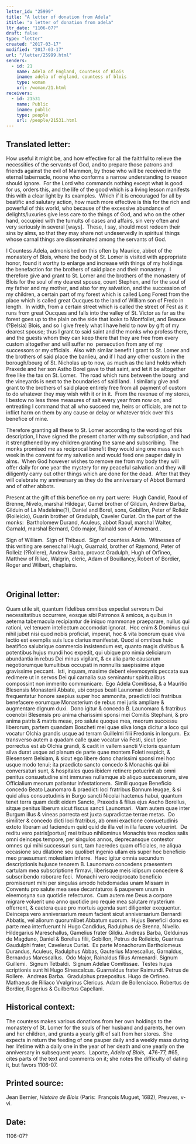 ```yaml
---
letter_id: "25999"
title: "A letter of donation from Adela"
ititle: "a letter of donation from adela"
ltr_date: "1106-07?"
draft: false
type: "letter"
created: "2017-03-17"
modified: "2017-03-17"
url: "/letter/25999.html"
senders:
  - id: 21
    name: Adela of England, Countess of Blois
    iname: adela of england, countess of blois
    type: woman
    url: /woman/21.html
receivers:
  - id: 21531
    name: Public
    iname: public
    type: people
    url: /people/21531.html
---
```

<h2> Translated letter:</h2><p>How useful it might be, and how effective for all the faithful to relieve the necessities of the servants of God, and to prepare those patrons and friends against the evil of Mammon, by those who will be received in the eternal tabernacle, noone who conforms a narrow understanding to reason should ignore.&nbsp; For the Lord who commands nothing except what is good for us, orders this, and the life of the good which is a living lesson manifests this with a clear light by its examples.&nbsp; Which if it is encouraged for all by beatific and salutary action, how much more effective is this for the rich and powerful of this world, who because of the excessive abundance of delights/luxuries give less care to the things of God, and who on the other hand, occupied with the tumults of cases and affairs, sin very often and very seriously in several [ways].&nbsp; These, I say, should most redeem their sins by alms, so that they may share not undeservedly in spiritual things whose carnal things are disseminated among the servants of God.&nbsp;</p><p>I Countess Adela, admonished on this often by Maurice, abbot of the monastery of Blois, where the body of St. Lomer is visited with appropriate honor, found it worthy to enlarge and increase with things of my holdings the benefaction for the brothers of said place and their monastery.&nbsp; I therefore give and grant to St. Lomer and the brothers of the monastery of Blois for the soul of my dearest spouse, count Stephen, and for the soul of my father and my mother, and also for my salvation, and the succession of my children, a certain part of my forest which is called Long Forest from the place which is called great Oucques to the land of William son of Fredo in length.&nbsp; In width, from a certain street which is called the street of Fest as it runs from great Oucques and falls into the valley of St. Victor as far as the forest goes up to the plain on the side that looks to Montfollet, and Beauce (?Belsia) Blois, and so I give freely what I have held to now by gift of my dearest spouse; thus I grant to said saint and the monks who profess there, and the guests whom they can keep there that they are free from every custom altogether and will suffer no&nbsp; persecution from any of my successors or my officials.&nbsp; Also with similar benefit I grant to St. Lomer and the brothers of said place the banlieu, and if I had any other custom in the borough/bourg of St. Nicholas up to now, as much as the land holds which Praxede and her son Astho Borel gave to that saint, and let it be altogether free like the tax on St. Lomer.&nbsp; The road which runs between the bourg&nbsp; and the vineyards is next to the boundaries of said land.&nbsp; I similarly give and grant to the brothers of said place&nbsp;entirely free from all payment of custom to do whatever they may wish with it or in it.&nbsp; From the revenue of my stores, I bestow no less three measures of salt every year from now on, and entreating I command that all who succeed me, heirs or officials, are not to inflict harm on them by any cause or delay or whatever trick over this benefice of mine.&nbsp;</p><p><span style="background-color: transparent;">Therefore granting all these to St. Lomer according to the wording of this description, I have signed the present charter with my subscription, and had it strengthened by my children granting the same and subscribing.&nbsp; The monks promised me as reciprocal benefit they would sing one mass each week in the convent for my salvation and would feed one pauper daily in alms.&nbsp; When God however wishes to remove me from my body they will offer daily for one year the mystery for my peaceful salvation and they will diligently carry out other things which are done for the dead.&nbsp; After that they will celebrate my anniversary as they do the anniversary of Abbot Bernard and of other abbots.</span></p><p>Present at the gift of this benefice on my part were:&nbsp; Hugh Candid, Raoul of Brenne, Nivelo, marshal Hildegar, Gamel brother of Gilduin, Andrew Barba, Gilduin of La Madeleine(?), Daniel and Borel, sons, Gobillon, Peter of Rolleiz (Roileicio), Guarin brother of Gradulph, Caveler Curiat. On the part of the monks:&nbsp; Bartholomew Durand, Aculeus, abbot Raoul, marshal Walter, Garnald, marshal Bernard, Odo major, Rainald son of Armenard..</p><p>Sign of William. &nbsp;Sign of Thibaud.&nbsp; Sign of countess Adela.&nbsp; Witnesses of this writing are seneschal Hugh, Guarnald, brother of Raymond, Peter of Rolleiz (?Rollere), Andrew Barba, provost Gradulph, Hugh of Orfineo, Matthew of Riliac, Walgrin, cleric, Adam of Bouillancy, Robert of Bordier, Roger and Wilbert, chaplains. &nbsp;</p><p>&nbsp;</p><h2 class="mt-4"> Original letter:</h2><p>Quam utile sit, quantum fidelibus omnibus expediat servorum Dei necessitatibus occurrere, eosque sibi Patronos &amp; amicos, a quibus in aeterna tabernacula recipiantur de iniquo mammonae praeparare, nullus qui rationi, vel tenuem intellectum accomodat ignorat.&nbsp; Hoc enim &amp; Dominus qui nihil jubet nisi quod nobis proficiat, imperat, hoc &amp; vita bonorum quae viva lectio est exemplis suis luce clarius manifestat. Quod si omnibus huic beatifico salubrique commercio insistendum est, quanto magis divitibus &amp; potentibus hujus mundi hoc expedit, qui ubique pro nimia deliciarum abundantia in rebus Dei minus vigilant, &amp; ex alia parte causarum negotiorumque tumultibus occupati in nonnullis saepissime atque gravissime peccant.&nbsp; Isti, inquam, maxime debent eleemosynis peccata sua redimere ut in servos Dei qui carnalia sua seminantur spiritualibus compossint non immerito communicare.&nbsp; Ego Adela Comitissa, &amp; a Mauritio Blesensis Monasterii Abbate, ubi corpus beati Launomari debito frequentatur honore saepius super hoc ammonita, praedicti loci fratribus benefacere eorumque Monasterium de rebus mei juris ampliare &amp; augmentare dignum duxi.&nbsp; Dono igitur &amp; concedo B. Launomaro &amp; fratribus coenobii Blesensis pro anima charissimi sponsi mei Comitis Stephani, &amp; pro anima patris &amp; matris meae, pro salute quoque mea, meorum successu liberorum, partem quandam Boscheti mei quae silva longa dicitur a loco qui vocatur Olchia grandis usque ad terram Guillelmi filii Fredonis in longum.&nbsp; Ex transverso autem a quadam calle quae vocatur via Festi, sicut ipse porrectus est ab Olchia grandi, &amp; cadit in vallem sancti Victoris quantum silva durat usque ad planum de parte quae montem Foleti respicit, &amp; Blesensem Belsiam, &amp; sicut ego libere dono charissimi sponsi mei hoc usque modo tenui; ita praedicto sancto concedo &amp; Monachis qui ibi conversaturi sunt, &amp; hospitales quos ibidem retinere potuerint ab omni penitus consuetudine sint immunes nullamque ab aliquo successorum, sive Officialium meorum patiantur infestationem.&nbsp; Simili quoque Beneficio concedo Beato Launomaro &amp; praedicti loci fratribus Bannum leugae, &amp; si quid alius consuetudinis in Burgo sancti Nicolai hactenus habui, quantum tenet terra quam dedit eidem Sancto, Praxedis &amp; filius ejus Ascho Borellus, sitque penitus liberum sicut fiscus sancti Launomari.&nbsp; Viam autem quae inter Burgum illus &amp; vineas porrecta est juxta supradictae terrae metas.&nbsp; Do similiter &amp; concedo dicti loci fratribus, ab omni exactione consuetudinis extoto liberam ad faciendum quid quid de illa vel in illa facere voluerint.&nbsp; De reditu vero patris[portus] mei tribuo nihilominus Monachis tres modios salis omni deinceps tempore, per singulos annos, deprecansque contestor omnes qui mihi successuri sunt, tam haeredes quam officiales, ne aliqua occasione seu dilatione seu quolibet ingenio ullam eis super hoc beneficio meo praesumant molestiam inferre.&nbsp; Haec igitur omnia secundum descriptionis hujusce tenorem B. Launomaro concedens praesentem cartulam mea subscriptione firmavi, liberisque meis idipsum concedere &amp; subscribendo roborare feci.&nbsp; Monachi vero reciprocato beneficio promiserunt mihi per singulas amodo hebdomadas unam Missam in Conventu pro salute mea sese decantaturos &amp; pauperem unum in eleemosyna sua quotidie refecturos.&nbsp; Cum autem me Deus a corpore migrare voluerit uno anno quotidie pro requie mea salutare mysterium offerrent, &amp; caetera quae pro mortuis agenda sunt diligenter exequentur.&nbsp; Deinceps vero anniversarium meum facient sicut anniversarium Bernardi Abbatis, vel aliorum quorumlibet Abbatum suorum.&nbsp; Hujus Beneficii dono ex parte mea interfuerunt hi Hugo Candidus, Radulphus de Brenna, Nivello. Hildegarius Mareschallus, Gamelius frater Gildiu. Andreas Barba, Gelduinus de Magduno, Daniel &amp; Borellus filii, Gobillon, Petrus de Roileicio, Guarinus Gaudulphi frater, Cavelerus Curiat.&nbsp; Ex parte Monachorum Bartholomeus Durandus, Aculeus, Radulphus Abbas, Gauterius Marescallus, Garnaldus, Bernardus Marescallus.&nbsp; Odo Major, Rainaldus filius Armenardi. Signum Guillemi.&nbsp; Signum Tetbaldi.&nbsp; Signum Adelae Comitissae.&nbsp; Testes hujus scriptionis sunt hi Hugo Sinescalcus. Guarnaldus frater Raimundi. Petrus de Rollere.&nbsp; Andreas Barba.&nbsp; Gradulphus praepositus. Hugo de Orfineo. Mathaeus de Riliaco Vvalgrinus Clericus. Adam de Bollenciaco. Robertus de Bordier, Rogerius &amp; Guilbertus Capellani.</p><h2 class="mt-4"> Historical context:</h2><p>The countess makes various donations from her own holdings to the monastery of St. Lomer for the souls of her husband and parents, her own and her children, and grants a yearly gift of salt from her stores.&nbsp; She expects in return the feeding of one pauper daily and a weekly mass during her lifetime with a daily one in the year of her death and one yearly on the anniversary in subsequent years.&nbsp; Laporte, <i>Adela of Blois</i>, &nbsp;476-77, #65, cites parts of the text and comments on it; she notes the difficulty of dating it, but favors 1106-07.&nbsp;&nbsp;</p><h2 class="mt-4"> Printed source:</h2><p>Jean Bernier, <i>Histoire de Blois</i> (Paris:&nbsp; François Muguet, 1682), Preuves, v-vi. &nbsp;</p><h2 class="mt-4"> Date:</h2>1106-07?